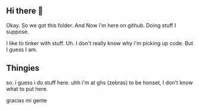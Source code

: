 ## Hi there 👋

Okay. So we got this folder. And Now i'm here on github. Doing stuff I suppose. 

I like to tinker with stuff. Uh. I don't really know why i'm picking up code. But I guess I am. 

## Thingies
so. i guess i do stuff here.
uhh i'm at ghs (zebras)
to be honset, I don't know what to put here. 

gracias mi gente 

<!--
**pyhuee/pyhuee** is a ✨ _special_ ✨ repository because its `README.md` (this file) appears on your GitHub profile.

Here are some ideas to get you started:

- 🔭 I’m currently working on ...
- 🌱 I’m currently learning ...
- 👯 I’m looking to collaborate on ...
- 🤔 I’m looking for help with ...
- 💬 Ask me about ...
- 📫 How to reach me: ...
- 😄 Pronouns: ...
- ⚡ Fun fact: ...
-->
